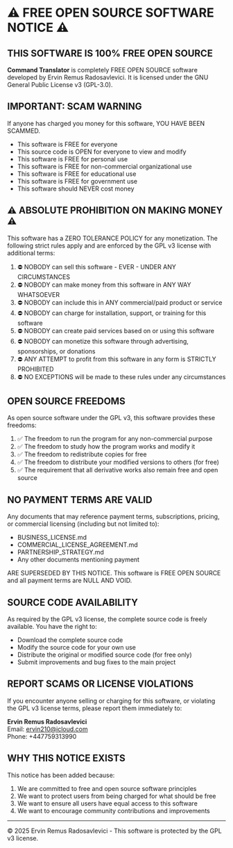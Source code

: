 # ⚠️ FREE OPEN SOURCE SOFTWARE NOTICE ⚠️

## THIS SOFTWARE IS 100% FREE OPEN SOURCE

**Command Translator** is completely FREE OPEN SOURCE software developed by Ervin Remus Radosavlevici. It is licensed under the GNU General Public License v3 (GPL-3.0).

## IMPORTANT: SCAM WARNING

If anyone has charged you money for this software, YOU HAVE BEEN SCAMMED.

- This software is FREE for everyone
- This source code is OPEN for everyone to view and modify
- This software is FREE for personal use
- This software is FREE for non-commercial organizational use
- This software is FREE for educational use
- This software is FREE for government use
- This software should NEVER cost money

## ⚠️ ABSOLUTE PROHIBITION ON MAKING MONEY ⚠️

This software has a ZERO TOLERANCE POLICY for any monetization. The following strict rules apply and are enforced by the GPL v3 license with additional terms:

1. ⛔ NOBODY can sell this software - EVER - UNDER ANY CIRCUMSTANCES
2. ⛔ NOBODY can make money from this software in ANY WAY WHATSOEVER
3. ⛔ NOBODY can include this in ANY commercial/paid product or service
4. ⛔ NOBODY can charge for installation, support, or training for this software
5. ⛔ NOBODY can create paid services based on or using this software
6. ⛔ NOBODY can monetize this software through advertising, sponsorships, or donations
7. ⛔ ANY ATTEMPT to profit from this software in any form is STRICTLY PROHIBITED
8. ⛔ NO EXCEPTIONS will be made to these rules under any circumstances

## OPEN SOURCE FREEDOMS

As open source software under the GPL v3, this software provides these freedoms:

1. ✅ The freedom to run the program for any non-commercial purpose
2. ✅ The freedom to study how the program works and modify it
3. ✅ The freedom to redistribute copies for free
4. ✅ The freedom to distribute your modified versions to others (for free)
5. ✅ The requirement that all derivative works also remain free and open source

## NO PAYMENT TERMS ARE VALID

Any documents that may reference payment terms, subscriptions, pricing, or commercial licensing (including but not limited to):
- BUSINESS_LICENSE.md 
- COMMERCIAL_LICENSE_AGREEMENT.md
- PARTNERSHIP_STRATEGY.md
- Any other documents mentioning payment

ARE SUPERSEDED BY THIS NOTICE. This software is FREE OPEN SOURCE and all payment terms are NULL AND VOID.

## SOURCE CODE AVAILABILITY

As required by the GPL v3 license, the complete source code is freely available. You have the right to:
- Download the complete source code
- Modify the source code for your own use
- Distribute the original or modified source code (for free only)
- Submit improvements and bug fixes to the main project

## REPORT SCAMS OR LICENSE VIOLATIONS

If you encounter anyone selling or charging for this software, or violating the GPL v3 license terms, please report them immediately to:

**Ervin Remus Radosavlevici**  
Email: ervin210@icloud.com  
Phone: +447759313990

## WHY THIS NOTICE EXISTS

This notice has been added because:
1. We are committed to free and open source software principles
2. We want to protect users from being charged for what should be free
3. We want to ensure all users have equal access to this software
4. We want to encourage community contributions and improvements

---

© 2025 Ervin Remus Radosavlevici - This software is protected by the GPL v3 license.